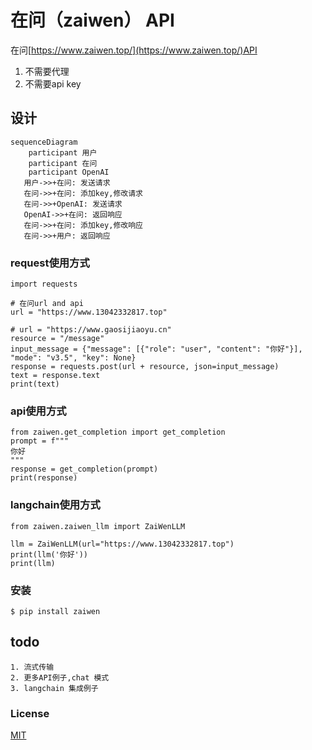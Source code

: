 # 在问（zaiwen） API


在问[https://www.zaiwen.top/](https://www.zaiwen.top/)API

1. 不需要代理
2. 不需要api key


## 设计
```mermaid
sequenceDiagram
    participant 用户
    participant 在问
    participant OpenAI
   用户->>+在问: 发送请求
   在问->>+在问: 添加key,修改请求
   在问->>+OpenAI: 发送请求
   OpenAI->>+在问: 返回响应
   在问->>+在问: 添加key,修改响应
   在问->>+用户: 返回响应
```
### request使用方式

```
import requests

# 在问url and api
url = "https://www.13042332817.top"

# url = "https://www.gaosijiaoyu.cn"
resource = "/message"
input_message = {"message": [{"role": "user", "content": "你好"}], "mode": "v3.5", "key": None}
response = requests.post(url + resource, json=input_message)
text = response.text
print(text)
```

### api使用方式

```
from zaiwen.get_completion import get_completion
prompt = f"""
你好
"""
response = get_completion(prompt)
print(response)

```

### langchain使用方式

```
from zaiwen.zaiwen_llm import ZaiWenLLM

llm = ZaiWenLLM(url="https://www.13042332817.top")
print(llm('你好'))
print(llm)
```

### 安装

```
$ pip install zaiwen
```
## todo
    1. 流式传输
    2. 更多API例子,chat 模式
    3. langchain 集成例子
### License

[MIT](LICENSE)